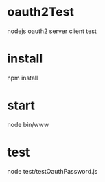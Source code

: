 # oauth2Test
nodejs oauth2 server client test

# install

npm install

# start
node bin/www

# test

node test/testOauthPassword.js
